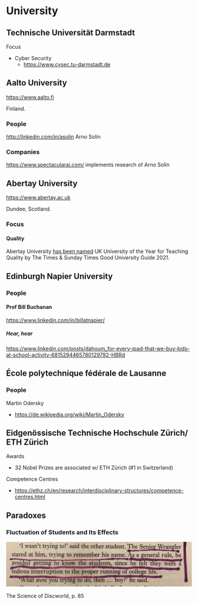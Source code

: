 # University

## Technische Universität Darmstadt

Focus

* Cyber Security
  * https://www.cysec.tu-darmstadt.de

## Aalto University

https://www.aalto.fi

Finland.

### People

http://linkedin.com/in/asolin Arno Solin

### Companies

https://www.spectacularai.com/ implements research of Arno Solin

## Abertay University

https://www.abertay.ac.uk

Dundee, Scotland.

### Focus

#### Quality

Abertay University [has been named](https://www.abertay.ac.uk/news/2020/abertay-named-uk-university-of-the-year-for-teaching-quality/) UK University of the Year for Teaching Quality by The Times & Sunday Times Good University Guide 2021.

## Edinburgh Napier University

### People

#### Prof Bill Buchanan

https://www.linkedin.com/in/billatnapier/

##### Hear, hear

https://www.linkedin.com/posts/dahoum_for-every-ipad-that-we-buy-kids-at-school-activity-6815294465780129792-HBRd

## École polytechnique fédérale de Lausanne

### People

Martin Odersky

* https://de.wikipedia.org/wiki/Martin_Odersky

## Eidgenössische Technische Hochschule Zürich/ ETH Zürich

Awards

* 32 Nobel Prizes are associated w/ ETH Zürich (#1 in Switzerland)

Competence Centres

* https://ethz.ch/en/research/interdisciplinary-structures/competence-centres.html 

## Paradoxes

### Fluctuation of Students and Its Effects

![](Images/9DEA11F8-8EAA-483F-9504-5318E4424C0B.jpeg)

The Science of Discworld, p. 85
